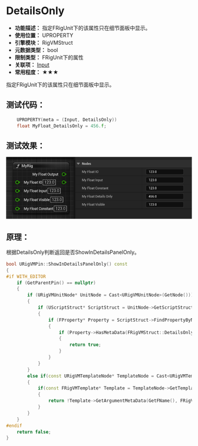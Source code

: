 ﻿# DetailsOnly

- **功能描述：** 指定FRigUnit下的该属性只在细节面板中显示。
- **使用位置：** UPROPERTY
- **引擎模块：** RigVMStruct
- **元数据类型：** bool
- **限制类型：** FRigUnit下的属性
- **关联项：** [Input](../Input/Input.md)
- **常用程度：** ★★★

指定FRigUnit下的该属性只在细节面板中显示。

## 测试代码：

```cpp
	UPROPERTY(meta = (Input, DetailsOnly))
	float MyFloat_DetailsOnly = 456.f;
```

## 测试效果：

![Untitled](Untitled.png)

## 原理：

根据DetailsOnly判断返回是否ShowInDetailsPanelOnly。

```cpp
bool URigVMPin::ShowInDetailsPanelOnly() const
{
#if WITH_EDITOR
	if (GetParentPin() == nullptr)
	{
		if (URigVMUnitNode* UnitNode = Cast<URigVMUnitNode>(GetNode()))
		{
			if (UScriptStruct* ScriptStruct = UnitNode->GetScriptStruct())
			{
				if (FProperty* Property = ScriptStruct->FindPropertyByName(GetFName()))
				{
					if (Property->HasMetaData(FRigVMStruct::DetailsOnlyMetaName))
					{
						return true;
					}
				}
			}
		}
		else if(const URigVMTemplateNode* TemplateNode = Cast<URigVMTemplateNode>(GetNode()))
		{
			if(const FRigVMTemplate* Template = TemplateNode->GetTemplate())
			{
				return !Template->GetArgumentMetaData(GetFName(), FRigVMStruct::DetailsOnlyMetaName).IsEmpty();
			}
		}
	}
#endif
	return false;
}
```

